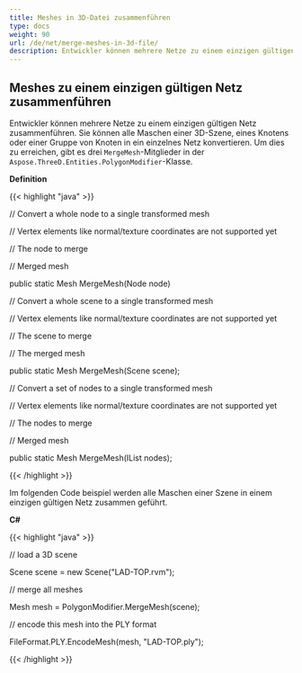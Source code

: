 ```yaml
---
title: Meshes in 3D-Datei zusammenführen
type: docs
weight: 90
url: /de/net/merge-meshes-in-3d-file/
description: Entwickler können mehrere Netze zu einem einzigen gültigen Netz zusammenführen. Sie können alle Maschen einer 3D-Szene, eines Knotens oder einer Gruppe von Knoten in ein einzelnes Netz konvertieren. Um dies zu erreichen, gibt es drei MergeMesh-Mitglieder in der Klasse Aspose.ThreeD.Entities.Polygon Modifier.
---
```

##  **Meshes zu einem einzigen gültigen Netz zusammenführen**
Entwickler können mehrere Netze zu einem einzigen gültigen Netz zusammenführen. Sie können alle Maschen einer 3D-Szene, eines Knotens oder einer Gruppe von Knoten in ein einzelnes Netz konvertieren. Um dies zu erreichen, gibt es drei `MergeMesh`-Mitglieder in der `Aspose.ThreeD.Entities.PolygonModifier`-Klasse.

**Definition**

{{< highlight "java" >}}

 // Convert a whole node to a single transformed mesh

// Vertex elements like normal/texture coordinates are not supported yet

// <param name="node">The node to merge</param>

// <returns>Merged mesh</returns>

public static Mesh MergeMesh(Node node)

// Convert a whole scene to a single transformed mesh

// Vertex elements like normal/texture coordinates are not supported yet

// <param name="scene">The scene to merge</param>

// <returns>The merged mesh</returns>

public static Mesh MergeMesh(Scene scene);

// Convert a set of nodes to a single transformed mesh

// Vertex elements like normal/texture coordinates are not supported yet

// <param name="nodes">The nodes to merge</param>

// <returns>Merged mesh</returns>

public static Mesh MergeMesh(IList<Node> nodes);

{{< /highlight >}}

Im folgenden Code beispiel werden alle Maschen einer Szene in einem einzigen gültigen Netz zusammen geführt.

**C#**

{{< highlight "java" >}}

 // load a 3D scene

Scene scene = new Scene("LAD-TOP.rvm");

// merge all meshes

Mesh mesh = PolygonModifier.MergeMesh(scene);

// encode this mesh into the PLY format

FileFormat.PLY.EncodeMesh(mesh, "LAD-TOP.ply");

{{< /highlight >}}

